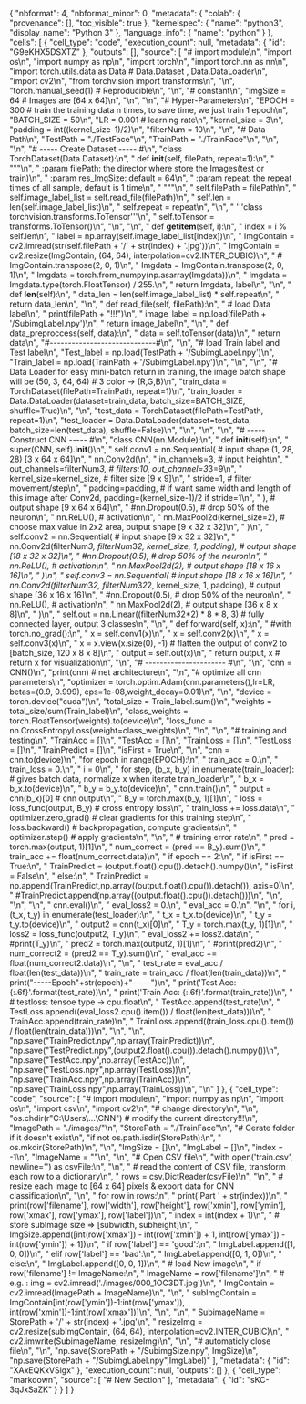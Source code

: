 {
  "nbformat": 4,
  "nbformat_minor": 0,
  "metadata": {
    "colab": {
      "provenance": [],
      "toc_visible": true
    },
    "kernelspec": {
      "name": "python3",
      "display_name": "Python 3"
    },
    "language_info": {
      "name": "python"
    }
  },
  "cells": [
    {
      "cell_type": "code",
      "execution_count": null,
      "metadata": {
        "id": "G9eKHX5DSXTZ"
      },
      "outputs": [],
      "source": [
        "# import module\n",
        "import os\n",
        "import numpy as np\n",
        "import torch\n",
        "import torch.nn as nn\n",
        "import torch.utils.data as Data  # Data.Dataset , Data.DataLoader\n",
        "import cv2\n",
        "from torchvision import transforms\n",
        "\n",
        "torch.manual_seed(1)  # Reproducible\n",
        "\n",
        "# constant\n",
        "imgSize = 64  # Images are [64 x 64]\n",
        "\n",
        "\n",
        "# Hyper-Parameters\n",
        "EPOCH = 300  # train the training data n times, to save time, we just train 1 epoch\n",
        "BATCH_SIZE = 50\n",
        "LR = 0.001  # learning rate\n",
        "kernel_size = 3\n",
        "padding = int((kernel_size-1)/2)\n",
        "filterNum = 10\n",
        "\n",
        "# Data Path\n",
        "TestPath = \"./TestFace\"\n",
        "TrainPath = \"./TrainFace\"\n",
        "\n",
        "\n",
        "# ----- Create Dataset ----- #\n",
        "class TorchDataset(Data.Dataset):\n",
        "    def __init__(self, filePath, repeat=1):\n",
        "        \"\"\"\n",
        "        :param filePath: the director where store the Images(test or train)\n",
        "        :param res_ImgSize: default = 64\n",
        "        :param repeat: the repeat times of all sample, default is 1 time\n",
        "        \"\"\"\n",
        "        self.filePath = filePath\n",
        "        self.image_label_list = self.read_file(filePath)\n",
        "        self.len = len(self.image_label_list)\n",
        "        self.repeat = repeat\n",
        "\n",
        "        '''class torchvision.transforms.ToTensor'''\n",
        "        self.toTensor = transforms.ToTensor()\n",
        "\n",
        "\n",
        "    def __getitem__(self, i):\n",
        "        index = i % self.len\n",
        "        label = np.array(self.image_label_list[index])\n",
        "        ImgContain = cv2.imread(str(self.filePath + '/' + str(index) + '.jpg'))\n",
        "        ImgContain = cv2.resize(ImgContain, (64, 64), interpolation=cv2.INTER_CUBIC)\n",
        "        # ImgContain.transpose(2, 0, 1)\n",
        "        Imgdata = ImgContain.transpose(2, 0, 1)\n",
        "        Imgdata = torch.from_numpy(np.asarray(Imgdata))\n",
        "        Imgdata = Imgdata.type(torch.FloatTensor) / 255.\n",
        "        return Imgdata, label\n",
        "\n",
        "    def __len__(self):\n",
        "        data_len = len(self.image_label_list) * self.repeat\n",
        "        return data_len\n",
        "\n",
        "    def read_file(self, filePath):\n",
        "        # load Data label\n",
        "        print(filePath + \"!!!\")\n",
        "        image_label = np.load(filePath + '/SubimgLabel.npy')\n",
        "        return image_label\n",
        "\n",
        "    def data_preproccess(self, data):\n",
        "        data = self.toTensor(data)\n",
        "        return data\n",
        "#-----------------------------#\n",
        "\n",
        "# load Train label and Test label\n",
        "Test_label = np.load(TestPath + '/SubimgLabel.npy')\n",
        "Train_label = np.load(TrainPath + '/SubimgLabel.npy')\n",
        "\n",
        "\n",
        "# Data Loader for easy mini-batch return in training, the image batch shape will be (50, 3, 64, 64) # 3 color -> (R,G,B)\n",
        "train_data = TorchDataset(filePath=TrainPath, repeat=1)\n",
        "train_loader = Data.DataLoader(dataset=train_data, batch_size=BATCH_SIZE, shuffle=True)\n",
        "\n",
        "test_data = TorchDataset(filePath=TestPath, repeat=1)\n",
        "test_loader = Data.DataLoader(dataset=test_data, batch_size=len(test_data), shuffle=False)\n",
        "\n",
        "\n",
        "\n",
        "# ----- Construct CNN ----- #\n",
        "class CNN(nn.Module):\n",
        "    def __init__(self):\n",
        "        super(CNN, self).__init__()\n",
        "        self.conv1 = nn.Sequential(         # input shape (1, 28, 28) [3 x 64 x 64]\n",
        "            nn.Conv2d(\n",
        "                in_channels=3,              # input height\n",
        "                out_channels=filterNum*3,             # filters:10, out_channel=3*3=9\n",
        "                kernel_size=kernel_size,              # filter size [9 x 9]\n",
        "                stride=1,                   # filter movement/step\n",
        "                padding=padding,                  # if want same width and length of this image after Conv2d, padding=(kernel_size-1)/2 if stride=1\n",
        "            ),                              # output shape [9 x 64 x 64]\n",
        "            #nn.Dropout(0.5),                # drop 50% of the neuron\n",
        "            nn.ReLU(),                      # activation\n",
        "            nn.MaxPool2d(kernel_size=2),    # choose max value in 2x2 area, output shape [9 x 32 x 32]\n",
        "        )\n",
        "        self.conv2 = nn.Sequential(         # input shape [9 x 32 x 32]\n",
        "            nn.Conv2d(filterNum*3, filterNum*3*2, kernel_size, 1, padding),     # output shape [18 x 32 x 32]\n",
        "            #nn.Dropout(0.5),                # drop 50% of the neuron\n",
        "            nn.ReLU(),                      # activation\n",
        "            nn.MaxPool2d(2),                # output shape [18 x 16 x 16]\n",
        "        )\n",
        "        self.conv3 = nn.Sequential(         # input shape  [18 x 16 x 16]\n",
        "            nn.Conv2d(filterNum*3*2, filterNum*3*2*2, kernel_size, 1, padding),     # output shape [36 x 16 x 16]\n",
        "            #nn.Dropout(0.5),                # drop 50% of the neuron\n",
        "            nn.ReLU(),                      # activation\n",
        "            nn.MaxPool2d(2),                # output shape  [36 x 8 x 8]\n",
        "        )\n",
        "        self.out = nn.Linear((filterNum*3*2*2) * 8 * 8, 3)   # fully connected layer, output 3 classes\n",
        "\n",
        "    def forward(self, x):\n",
        "        #with torch.no_grad():\n",
        "        x = self.conv1(x)\n",
        "        x = self.conv2(x)\n",
        "        x = self.conv3(x)\n",
        "        x = x.view(x.size(0), -1)           # flatten the output of conv2 to [batch_size, 120 x 8 x 8]\n",
        "        output = self.out(x)\n",
        "        return output, x    # return x for visualization\n",
        "\n",
        "# ---------------------- #\n",
        "\n",
        "cnn = CNN()\n",
        "print(cnn)  # net architecture\n",
        "\n",
        "# optimize all cnn parameters\n",
        "optimizer = torch.optim.Adam(cnn.parameters(),lr=LR, betas=(0.9, 0.999), eps=1e-08,weight_decay=0.01)\n",
        "\n",
        "device = torch.device(\"cuda\")\n",
        "total_size = Train_label.sum()\n",
        "weights = total_size/sum(Train_label)\n",
        "class_weights = torch.FloatTensor(weights).to(device)\n",
        "loss_func = nn.CrossEntropyLoss(weight=class_weights)\n",
        "\n",
        "\n",
        "# training and testing\n",
        "TrainAcc = []\n",
        "TestAcc = []\n",
        "TrainLoss = []\n",
        "TestLoss = []\n",
        "TrainPredict = []\n",
        "isFirst = True\n",
        "\n",
        "cnn = cnn.to(device)\n",
        "for epoch in range(EPOCH):\n",
        "    train_acc = 0.\n",
        "    train_loss = 0.\n",
        "    i = 0\n",
        "    for step, (b_x, b_y) in enumerate(train_loader):   # gives batch data, normalize x when iterate train_loader\n",
        "        b_x = b_x.to(device)\n",
        "        b_y = b_y.to(device)\n",
        "        cnn.train()\n",
        "        output = cnn(b_x)[0]               # cnn output\n",
        "        B_y = torch.max(b_y, 1)[1]\n",
        "        loss = loss_func(output, B_y)   # cross entropy loss\n",
        "        train_loss += loss.data\n",
        "        optimizer.zero_grad()           # clear gradients for this training step\n",
        "        loss.backward()                 # backpropagation, compute gradients\n",
        "        optimizer.step()                # apply gradients\n",
        "\n",
        "        # training error rate\n",
        "        pred = torch.max(output, 1)[1]\n",
        "        num_correct = (pred == B_y).sum()\n",
        "        train_acc += float(num_correct.data)\n",
        "        if epoch == 2:\n",
        "            if isFirst == True:\n",
        "                TrainPredict = (output.float().cpu()).detach().numpy()\n",
        "                isFirst = False\n",
        "            else:\n",
        "                TrainPredict = np.append(TrainPredict,np.array((output.float().cpu()).detach()), axis=0)\n",
        "                #TrainPredict.append(np.array((output.float().cpu()).detach()))\n",
        "\n",
        "\n",
        "\n",
        "    cnn.eval()\n",
        "    eval_loss2 = 0.\n",
        "    eval_acc = 0.\n",
        "\n",
        "    for i, (t_x, t_y) in enumerate(test_loader):\n",
        "        t_x = t_x.to(device)\n",
        "        t_y = t_y.to(device)\n",
        "        output2 = cnn(t_x)[0]\n",
        "        T_y = torch.max(t_y, 1)[1]\n",
        "        loss2 = loss_func(output2, T_y)\n",
        "        eval_loss2 += loss2.data\n",
        "        #print(T_y)\n",
        "        pred2 = torch.max(output2, 1)[1]\n",
        "        #print(pred2)\n",
        "        num_correct2 = (pred2 == T_y).sum()\n",
        "        eval_acc += float(num_correct2.data)\n",
        "\n",
        "    test_rate = eval_acc / float(len(test_data))\n",
        "    train_rate = train_acc / float(len(train_data))\n",
        "    print(\"-----Epoch\"+str(epoch)+\"-----\")\n",
        "    print('Test Acc: {:.6f}'.format(test_rate))\n",
        "    print('Train Acc: {:.6f}'.format(train_rate))\n",
        "    # testloss: tensoe type -> cpu.float\n",
        "    TestAcc.append(test_rate)\n",
        "    TestLoss.append((eval_loss2.cpu().item()) / float(len(test_data)))\n",
        "    TrainAcc.append(train_rate)\n",
        "    TrainLoss.append((train_loss.cpu().item()) / float(len(train_data)))\n",
        "\n",
        "\n",
        "np.save(\"TrainPredict.npy\",np.array(TrainPredict))\n",
        "np.save(\"TestPredict.npy\",(output2.float().cpu()).detach().numpy())\n",
        "np.save(\"TestAcc.npy\",np.array(TestAcc))\n",
        "np.save(\"TestLoss.npy\",np.array(TestLoss))\n",
        "np.save(\"TrainAcc.npy\",np.array(TrainAcc))\n",
        "np.save(\"TrainLoss.npy\",np.array(TrainLoss))\n",
        "\n"
      ]
    },
    {
      "cell_type": "code",
      "source": [
        "# import module\n",
        "import numpy as np\n",
        "import os\n",
        "import csv\n",
        "import cv2\n",
        "# change directory\n",
        "\n",
        "os.chdir(r\"C:\\Users\\...\\CNN\")  # modify the current directory!!!\n",
        "ImagePath = \"./images/\"\n",
        "StorePath = \"./TrainFace\"\n",
        "# Cerate folder if it doesn't exist\n",
        "if not os.path.isdir(StorePath):\n",
        "    os.mkdir(StorePath)\n",
        "\n",
        "ImgSize = []\n",
        "ImgLabel = []\n",
        "index = -1\n",
        "ImageName = \"\"\n",
        "\n",
        "# Open CSV file\n",
        "with open('train.csv', newline='') as csvFile:\n",
        "\n",
        "    # read the content of CSV file, transform each row to a dictionary\n",
        "    rows = csv.DictReader(csvFile)\n",
        "\n",
        "    # resize each image to [64 x 64] pixels & export data for CNN classification\n",
        "\n",
        "    for row in rows:\n",
        "        print('Part ' + str(index))\n",
        "        print(row['filename'], row['width'], row['height'], row['xmin'],  row['ymin'], row['xmax'], row['ymax'], row['label'])\n",
        "        index = int(index + 1)\n",
        "        # store subImage size => [subwidth, subheight]\n",
        "        ImgSize.append([int(row['xmax']) - int(row['xmin']) + 1, int(row['ymax']) - int(row['ymin']) + 1])\n",
        "        if row['label'] == 'good':\n",
        "            ImgLabel.append([1, 0, 0])\n",
        "        elif row['label'] == 'bad':\n",
        "            ImgLabel.append([0, 1, 0])\n",
        "        else:\n",
        "            ImgLabel.append([0, 0, 1])\n",
        "        # load New image\n",
        "        if row['filename'] != ImageName:\n",
        "            ImageName = row['filename']\n",
        "            # e.g. : img = cv2.imread('./images/000_1OC3DT.jpg')\n",
        "            ImgContain = cv2.imread(ImagePath + ImageName)\n",
        "\n",
        "        subImgContain = ImgContain[int(row['ymin'])-1:int(row['ymax']), int(row['xmin'])-1:int(row['xmax'])]\n",
        "\n",
        "\n",
        "        SubimageName = StorePath + '/' + str(index) + '.jpg'\n",
        "        resizeImg = cv2.resize(subImgContain, (64, 64), interpolation=cv2.INTER_CUBIC)\n",
        "        cv2.imwrite(SubimageName, resizeImg)\n",
        "\n",
        "# automaticly close file\n",
        "\n",
        "np.save(StorePath + \"/SubimgSize.npy\", ImgSize)\n",
        "np.save(StorePath + \"/SubimgLabel.npy\",ImgLabel)"
      ],
      "metadata": {
        "id": "XAxEQKxVSlgx"
      },
      "execution_count": null,
      "outputs": []
    },
    {
      "cell_type": "markdown",
      "source": [
        "# New Section"
      ],
      "metadata": {
        "id": "sKC-3qJxSaZK"
      }
    }
  ]
}
